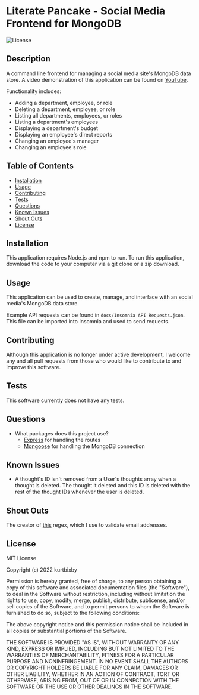 # Literate Pancake - Social Media Frontend for MongoDB

![License](https://img.shields.io/badge/License-MIT-blue.svg)

## Description

A command line frontend for managing a social media site's MongoDB data store. A video demonstration of this application can be found on [YouTube](https://youtu.be/sSqVHmACGvs).

Functionality includes:
* Adding a department, employee, or role
* Deleting a department, employee, or role
* Listing all departments, employees, or roles
* Listing a department's employees
* Displaying a department's budget
* Displaying an employee's direct reports
* Changing an employee's manager
* Changing an employee's role

## Table of Contents

- [Installation](#installation)
- [Usage](#usage)
- [Contributing](#contributing)
- [Tests](#tests)
- [Questions](#questions)
- [Known Issues](#known-issues)
- [Shout Outs](#shout-outs)
- [License](#license)

## Installation

This application requires Node.js and npm to run. To run this application, download the code to your computer via a git clone or a zip download.  

## Usage

This application can be used to create, manage, and interface with an social media's MongoDB data store.

Example API requests can be found in `docs/Insomnia API Requests.json`. This file can be imported into Insomnia and used to send requests.

## Contributing

Although this application is no longer under active development, I welcome any and all pull requests from those who would like to contribute to and improve this software.

## Tests

This software currently does not have any tests.

## Questions

* What packages does this project use?
  * [Express](https://expressjs.com/) for handling the routes
  * [Mongoose](https://mongoosejs.com/) for handling the MongoDB connection

## Known Issues

* A thought's ID isn't removed from a User's thoughts array when a thought is deleted. The thought it deleted and this ID is deleted with the rest of the thought IDs whenever the user is deleted.

## Shout Outs

The creator of [this](https://regexr.com/3e48o) regex, which I use to validate email addresses.

## License

MIT License

Copyright (c) 2022 kurtbixby

Permission is hereby granted, free of charge, to any person obtaining a copy
of this software and associated documentation files (the "Software"), to deal
in the Software without restriction, including without limitation the rights
to use, copy, modify, merge, publish, distribute, sublicense, and/or sell
copies of the Software, and to permit persons to whom the Software is
furnished to do so, subject to the following conditions:

The above copyright notice and this permission notice shall be included in all
copies or substantial portions of the Software.

THE SOFTWARE IS PROVIDED "AS IS", WITHOUT WARRANTY OF ANY KIND, EXPRESS OR
IMPLIED, INCLUDING BUT NOT LIMITED TO THE WARRANTIES OF MERCHANTABILITY,
FITNESS FOR A PARTICULAR PURPOSE AND NONINFRINGEMENT. IN NO EVENT SHALL THE
AUTHORS OR COPYRIGHT HOLDERS BE LIABLE FOR ANY CLAIM, DAMAGES OR OTHER
LIABILITY, WHETHER IN AN ACTION OF CONTRACT, TORT OR OTHERWISE, ARISING FROM,
OUT OF OR IN CONNECTION WITH THE SOFTWARE OR THE USE OR OTHER DEALINGS IN THE
SOFTWARE.
